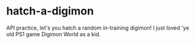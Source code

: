 # hatch-a-digimon
API practice, let's you hatch a random in-training digimon! I just loved 'ye old PS1 game Digimon World as a kid.
